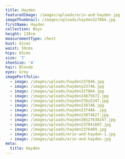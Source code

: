 ```yaml
---
title: Hayden
featuredImage: /images/uploads/erin-and-hayden.jpg
imageThumbnail: /images/uploads/hayden327864.jpg
firstName: Hayden
collection: Boys
height: 138cm
measurementType: chest
bust: 61cms
waist: 59cms
hips: 65cms
size: '7'
shoeSize: '4'
hair: Blonde
eyes: Grey
imagePortfolio:
  - image: /images/uploads/hayden237846.jpg
  - image: /images/uploads/haydeny23746.jpg
  - image: /images/uploads/hayden327864.jpg
  - image: /images/uploads/hayden24875672.jpg
  - image: /images/uploads/hayden376u5347.jpg
  - image: /images/uploads/hayden238746.jpg
  - image: /images/uploads/hayden237486-.jpg
  - image: /images/uploads/hayden23874627.jpg
  - image: /images/uploads/hayden38527638247.jpg
  - image: /images/uploads/hayden23784i687.jpg
  - image: /images/uploads/hayden2376489.jpg
  - image: /images/uploads/erin-and-hayden-1.jpg
  - image: /images/uploads/erin-and-hayden.jpg
meta:
  title: Hayden
---
```


